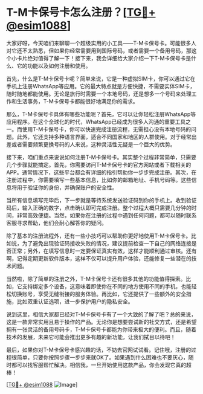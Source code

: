 # T-M卡保号卡怎么注册？[[TG💪+ @esim1088](https://t.me/s/esim1088)]

大家好呀，今天咱们来聊聊一个超级实用的小工具——T-M卡保号卡。可能很多人对它还不太熟悉，但如果你经常需要用到国际号码，或者需要一个备用号码，那这个小卡片绝对值得了解一下！接下来，我会详细给大家介绍一下T-M卡保号卡是什么、它的功能以及如何注册和使用。

首先，什么是T-M卡保号卡呢？简单来说，它是一种虚拟SIM卡，你可以通过它在手机上注册WhatsApp等应用。它的最大特点就是方便快捷，不需要实体SIM卡，随时随地都能使用。无论是旅行时需要一个本地号码，还是想多一个号码来处理工作和生活事务，T-M卡保号卡都能很好地满足你的需求。

那么，T-M卡保号卡具体有哪些功能呢？首先，它可以让你轻松注册WhatsApp等应用程序。在这个全球化的时代，WhatsApp已经成为很多人沟通的重要工具之一。而使用T-M卡保号卡，你可以快速完成注册流程，无需担心没有本地号码的问题。此外，它还支持多种语言界面，适合不同国家和地区的人群使用。对于经常出差或者需要频繁更换号码的人来说，这种灵活性无疑是一个巨大的优势。

接下来，咱们重点来说说如何注册T-M卡保号卡。其实整个过程非常简单，只需要几个步骤就能搞定。首先，你需要访问T-M卡保号卡的官方网站或者下载相关的APP。通常情况下，这些平台都会有详细的指引帮助你一步步完成注册。其次，在注册过程中，你需要填写一些基本信息，比如你的邮箱地址、手机号码等。这些信息将用于验证你的身份，并确保账户的安全性。

当所有信息填写完毕后，下一步就是等待系统发送验证码到你的手机上。收到验证码后，输入正确的数字，点击确认即可完成注册。整个过程大概只需要几分钟的时间，非常高效便捷。当然，如果你在注册的过程中遇到任何问题，都可以随时联系客服寻求帮助，他们会耐心解答你的疑问。

除了基本的注册流程外，还有一些小技巧可以帮助你更好地使用T-M卡保号卡。比如说，为了避免出现验证码接收失败的情况，建议提前检查一下自己的网络连接是否正常；另外，在填写信息时一定要保证真实有效，这样才能顺利通过审核。还有啊，记得定期更新软件版本，这样不仅可以提升用户体验，还能修复一些潜在的技术问题。

当然啦，除了简单的注册之外，T-M卡保号卡还有很多其他的功能值得探索。比如，它支持绑定多个设备，这意味着即使你在不同的地方使用不同的手机，也能轻松切换账号，享受无缝衔接的服务体验。再比如，它还提供了一些额外的安全措施，比如双重认证选项，进一步保护用户的隐私安全。

说到这里，相信大家都已经对T-M卡保号卡有了一个大致的了解了吧？总的来说，这是一款非常实用且易于操作的产品。无论你是想要尝试新的社交方式，还是希望拥有一张灵活的备用号码卡，T-M卡保号卡都能为你带来极大的便利。而且，随着技术的发展，未来它可能会推出更多有趣的新功能，让我们拭目以待吧！

最后，如果你对T-M卡保号卡感兴趣的话，不妨去官网试试看。记住哦，注册的过程很简单，只要你按照步骤一步步来就OK了。如果遇到什么困难也不要灰心，随时都可以找客服帮忙解决。相信我，一旦开始使用这款产品，你会发现它真的超棒！

[[TG💪+ @esim1088](https://t.me/s/esim1088) ![Image](https://i.postimg.cc/4NQfJmqS/Snipaste-2025-05-13-00-14-12.png)]